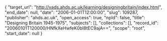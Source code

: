{
  "target_url": "http://vads.ahds.ac.uk/learning/designingbritain/index.html", 
  "end_date": null, 
  "date": "2006-01-01T12:00:00", 
  "slug": 109287, 
  "publisher": "ahds.ac.uk", 
  "open_access": true, 
  "npld": false, 
  "title": "Designing Britain 1945-1975", 
  "subjects": [], 
  "collections": [], 
  "record_id": "20060101T120000/HNfkXeHwfeK0bI8tEC9ajA==", 
  "scope": "root", 
  "start_date": null
}

